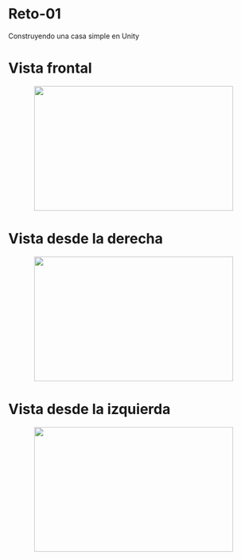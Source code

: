 # Reto-01
Construyendo una casa simple en Unity

# Vista frontal
<p align="center">
  <img src="https://github.com/user-attachments/assets/577680e6-21bf-444c-ac36-e2b732d0d93d" width="400" height="250">
</p>

# Vista desde la derecha
<p align="center">
  <img src="https://github.com/user-attachments/assets/ec807e0a-f4c9-4785-8cf1-ee0b340611f2" width="400" height="250">
</p>

# Vista desde la izquierda
<p align="center">
  <img src="https://github.com/user-attachments/assets/9adbde7d-52b7-4ebe-b857-deb9b698aef3" width="400" height="250">
</p>


